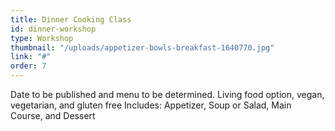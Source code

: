 ```yaml
---
title: Dinner Cooking Class
id: dinner-workshop
type: Workshop
thumbnail: "/uploads/appetizer-bowls-breakfast-1640770.jpg"
link: "#"
order: 7
---
```


Date to be published and menu to be determined. Living food option, vegan, vegetarian, and gluten free Includes: Appetizer, Soup or Salad, Main Course, and Dessert
